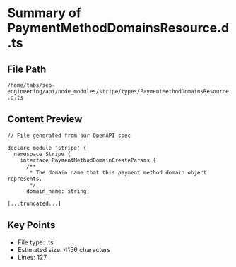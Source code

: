 # Summary of PaymentMethodDomainsResource.d.ts
  
## File Path
`/home/tabs/seo-engineering/api/node_modules/stripe/types/PaymentMethodDomainsResource.d.ts`

## Content Preview
```
// File generated from our OpenAPI spec

declare module 'stripe' {
  namespace Stripe {
    interface PaymentMethodDomainCreateParams {
      /**
       * The domain name that this payment method domain object represents.
       */
      domain_name: string;

[...truncated...]
```

## Key Points
- File type: .ts
- Estimated size: 4156 characters
- Lines: 127

